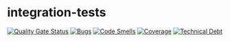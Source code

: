 # integration-tests
[![Quality Gate Status](https://sonarcloud.io/api/project_badges/measure?project=NicGalli_integration-tests&metric=alert_status)](https://sonarcloud.io/summary/new_code?id=NicGalli_integration-tests)
[![Bugs](https://sonarcloud.io/api/project_badges/measure?project=NicGalli_integration-tests&metric=bugs)](https://sonarcloud.io/summary/new_code?id=NicGalli_integration-tests)
[![Code Smells](https://sonarcloud.io/api/project_badges/measure?project=NicGalli_integration-tests&metric=code_smells)](https://sonarcloud.io/summary/new_code?id=NicGalli_integration-tests)
[![Coverage](https://sonarcloud.io/api/project_badges/measure?project=NicGalli_integration-tests&metric=coverage)](https://sonarcloud.io/summary/new_code?id=NicGalli_integration-tests)
[![Technical Debt](https://sonarcloud.io/api/project_badges/measure?project=NicGalli_integration-tests&metric=sqale_index)](https://sonarcloud.io/summary/new_code?id=NicGalli_integration-tests)
